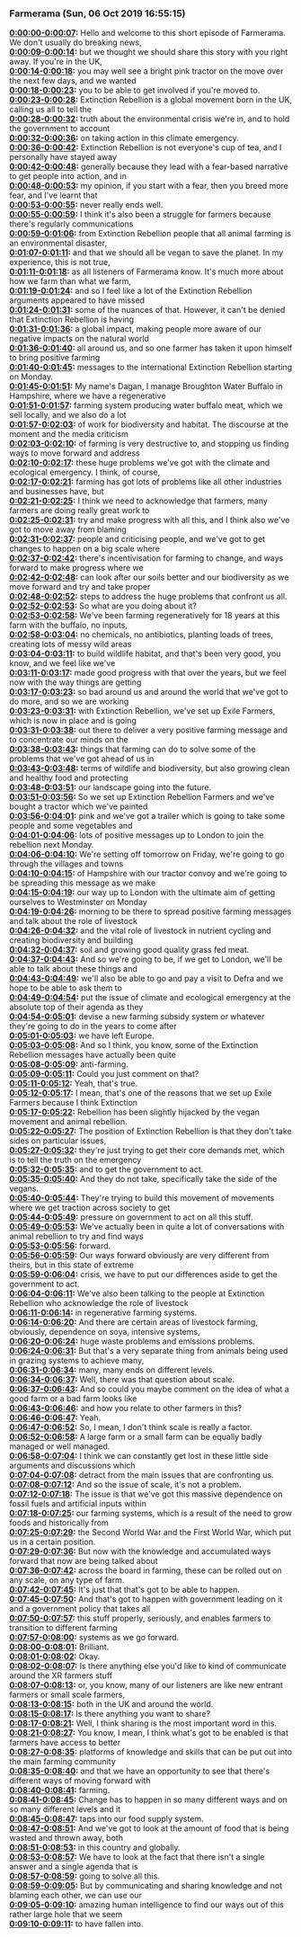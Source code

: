 ### Farmerama  (Sun, 06 Oct 2019 16:55:15)
**[0:00:00-0:00:07](https://soundcloud.com/farmerama-radio/shorts-xr-farmers#t=0:00:00):**  Hello and welcome to this short episode of Farmerama. We don't usually do breaking news,  
**[0:00:09-0:00:14](https://soundcloud.com/farmerama-radio/shorts-xr-farmers#t=0:00:09):**  but we thought we should share this story with you right away. If you're in the UK,  
**[0:00:14-0:00:18](https://soundcloud.com/farmerama-radio/shorts-xr-farmers#t=0:00:14):**  you may well see a bright pink tractor on the move over the next few days, and we wanted  
**[0:00:18-0:00:23](https://soundcloud.com/farmerama-radio/shorts-xr-farmers#t=0:00:18):**  you to be able to get involved if you're moved to.  
**[0:00:23-0:00:28](https://soundcloud.com/farmerama-radio/shorts-xr-farmers#t=0:00:23):**  Extinction Rebellion is a global movement born in the UK, calling us all to tell the  
**[0:00:28-0:00:32](https://soundcloud.com/farmerama-radio/shorts-xr-farmers#t=0:00:28):**  truth about the environmental crisis we're in, and to hold the government to account  
**[0:00:32-0:00:36](https://soundcloud.com/farmerama-radio/shorts-xr-farmers#t=0:00:32):**  on taking action in this climate emergency.  
**[0:00:36-0:00:42](https://soundcloud.com/farmerama-radio/shorts-xr-farmers#t=0:00:36):**  Extinction Rebellion is not everyone's cup of tea, and I personally have stayed away  
**[0:00:42-0:00:48](https://soundcloud.com/farmerama-radio/shorts-xr-farmers#t=0:00:42):**  generally because they lead with a fear-based narrative to get people into action, and in  
**[0:00:48-0:00:53](https://soundcloud.com/farmerama-radio/shorts-xr-farmers#t=0:00:48):**  my opinion, if you start with a fear, then you breed more fear, and I've learnt that  
**[0:00:53-0:00:55](https://soundcloud.com/farmerama-radio/shorts-xr-farmers#t=0:00:53):**  never really ends well.  
**[0:00:55-0:00:59](https://soundcloud.com/farmerama-radio/shorts-xr-farmers#t=0:00:55):**  I think it's also been a struggle for farmers because there's regularly communications  
**[0:00:59-0:01:06](https://soundcloud.com/farmerama-radio/shorts-xr-farmers#t=0:00:59):**  from Extinction Rebellion people that all animal farming is an environmental disaster,  
**[0:01:07-0:01:11](https://soundcloud.com/farmerama-radio/shorts-xr-farmers#t=0:01:07):**  and that we should all be vegan to save the planet. In my experience, this is not true,  
**[0:01:11-0:01:18](https://soundcloud.com/farmerama-radio/shorts-xr-farmers#t=0:01:11):**  as all listeners of Farmerama know. It's much more about how we farm than what we farm,  
**[0:01:19-0:01:24](https://soundcloud.com/farmerama-radio/shorts-xr-farmers#t=0:01:19):**  and so I feel like a lot of the Extinction Rebellion arguments appeared to have missed  
**[0:01:24-0:01:31](https://soundcloud.com/farmerama-radio/shorts-xr-farmers#t=0:01:24):**  some of the nuances of that. However, it can't be denied that Extinction Rebellion is having  
**[0:01:31-0:01:36](https://soundcloud.com/farmerama-radio/shorts-xr-farmers#t=0:01:31):**  a global impact, making people more aware of our negative impacts on the natural world  
**[0:01:36-0:01:40](https://soundcloud.com/farmerama-radio/shorts-xr-farmers#t=0:01:36):**  all around us, and so one farmer has taken it upon himself to bring positive farming  
**[0:01:40-0:01:45](https://soundcloud.com/farmerama-radio/shorts-xr-farmers#t=0:01:40):**  messages to the international Extinction Rebellion starting on Monday.  
**[0:01:45-0:01:51](https://soundcloud.com/farmerama-radio/shorts-xr-farmers#t=0:01:45):**  My name's Dagan, I manage Broughton Water Buffalo in Hampshire, where we have a regenerative  
**[0:01:51-0:01:57](https://soundcloud.com/farmerama-radio/shorts-xr-farmers#t=0:01:51):**  farming system producing water buffalo meat, which we sell locally, and we also do a lot  
**[0:01:57-0:02:03](https://soundcloud.com/farmerama-radio/shorts-xr-farmers#t=0:01:57):**  of work for biodiversity and habitat. The discourse at the moment and the media criticism  
**[0:02:03-0:02:10](https://soundcloud.com/farmerama-radio/shorts-xr-farmers#t=0:02:03):**  of farming is very destructive to, and stopping us finding ways to move forward and address  
**[0:02:10-0:02:17](https://soundcloud.com/farmerama-radio/shorts-xr-farmers#t=0:02:10):**  these huge problems we've got with the climate and ecological emergency. I think, of course,  
**[0:02:17-0:02:21](https://soundcloud.com/farmerama-radio/shorts-xr-farmers#t=0:02:17):**  farming has got lots of problems like all other industries and businesses have, but  
**[0:02:21-0:02:25](https://soundcloud.com/farmerama-radio/shorts-xr-farmers#t=0:02:21):**  I think we need to acknowledge that farmers, many farmers are doing really great work to  
**[0:02:25-0:02:31](https://soundcloud.com/farmerama-radio/shorts-xr-farmers#t=0:02:25):**  try and make progress with all this, and I think also we've got to move away from blaming  
**[0:02:31-0:02:37](https://soundcloud.com/farmerama-radio/shorts-xr-farmers#t=0:02:31):**  people and criticising people, and we've got to get changes to happen on a big scale where  
**[0:02:37-0:02:42](https://soundcloud.com/farmerama-radio/shorts-xr-farmers#t=0:02:37):**  there's incentivisation for farming to change, and ways forward to make progress where we  
**[0:02:42-0:02:48](https://soundcloud.com/farmerama-radio/shorts-xr-farmers#t=0:02:42):**  can look after our soils better and our biodiversity as we move forward and try and take proper  
**[0:02:48-0:02:52](https://soundcloud.com/farmerama-radio/shorts-xr-farmers#t=0:02:48):**  steps to address the huge problems that confront us all.  
**[0:02:52-0:02:53](https://soundcloud.com/farmerama-radio/shorts-xr-farmers#t=0:02:52):**  So what are you doing about it?  
**[0:02:53-0:02:58](https://soundcloud.com/farmerama-radio/shorts-xr-farmers#t=0:02:53):**  We've been farming regeneratively for 18 years at this farm with the buffalo, no inputs,  
**[0:02:58-0:03:04](https://soundcloud.com/farmerama-radio/shorts-xr-farmers#t=0:02:58):**  no chemicals, no antibiotics, planting loads of trees, creating lots of messy wild areas  
**[0:03:04-0:03:11](https://soundcloud.com/farmerama-radio/shorts-xr-farmers#t=0:03:04):**  to build wildlife habitat, and that's been very good, you know, and we feel like we've  
**[0:03:11-0:03:17](https://soundcloud.com/farmerama-radio/shorts-xr-farmers#t=0:03:11):**  made good progress with that over the years, but we feel now with the way things are getting  
**[0:03:17-0:03:23](https://soundcloud.com/farmerama-radio/shorts-xr-farmers#t=0:03:17):**  so bad around us and around the world that we've got to do more, and so we are working  
**[0:03:23-0:03:31](https://soundcloud.com/farmerama-radio/shorts-xr-farmers#t=0:03:23):**  with Extinction Rebellion, we've set up Exile Farmers, which is now in place and is going  
**[0:03:31-0:03:38](https://soundcloud.com/farmerama-radio/shorts-xr-farmers#t=0:03:31):**  out there to deliver a very positive farming message and to concentrate our minds on the  
**[0:03:38-0:03:43](https://soundcloud.com/farmerama-radio/shorts-xr-farmers#t=0:03:38):**  things that farming can do to solve some of the problems that we've got ahead of us in  
**[0:03:43-0:03:48](https://soundcloud.com/farmerama-radio/shorts-xr-farmers#t=0:03:43):**  terms of wildlife and biodiversity, but also growing clean and healthy food and protecting  
**[0:03:48-0:03:51](https://soundcloud.com/farmerama-radio/shorts-xr-farmers#t=0:03:48):**  our landscape going into the future.  
**[0:03:51-0:03:56](https://soundcloud.com/farmerama-radio/shorts-xr-farmers#t=0:03:51):**  So we set up Extinction Rebellion Farmers and we've bought a tractor which we've painted  
**[0:03:56-0:04:01](https://soundcloud.com/farmerama-radio/shorts-xr-farmers#t=0:03:56):**  pink and we've got a trailer which is going to take some people and some vegetables and  
**[0:04:01-0:04:06](https://soundcloud.com/farmerama-radio/shorts-xr-farmers#t=0:04:01):**  lots of positive messages up to London to join the rebellion next Monday.  
**[0:04:06-0:04:10](https://soundcloud.com/farmerama-radio/shorts-xr-farmers#t=0:04:06):**  We're setting off tomorrow on Friday, we're going to go through the villages and towns  
**[0:04:10-0:04:15](https://soundcloud.com/farmerama-radio/shorts-xr-farmers#t=0:04:10):**  of Hampshire with our tractor convoy and we're going to be spreading this message as we make  
**[0:04:15-0:04:19](https://soundcloud.com/farmerama-radio/shorts-xr-farmers#t=0:04:15):**  our way up to London with the ultimate aim of getting ourselves to Westminster on Monday  
**[0:04:19-0:04:26](https://soundcloud.com/farmerama-radio/shorts-xr-farmers#t=0:04:19):**  morning to be there to spread positive farming messages and talk about the role of livestock  
**[0:04:26-0:04:32](https://soundcloud.com/farmerama-radio/shorts-xr-farmers#t=0:04:26):**  and the vital role of livestock in nutrient cycling and creating biodiversity and building  
**[0:04:32-0:04:37](https://soundcloud.com/farmerama-radio/shorts-xr-farmers#t=0:04:32):**  soil and growing good quality grass fed meat.  
**[0:04:37-0:04:43](https://soundcloud.com/farmerama-radio/shorts-xr-farmers#t=0:04:37):**  And so we're going to be, if we get to London, we'll be able to talk about these things and  
**[0:04:43-0:04:49](https://soundcloud.com/farmerama-radio/shorts-xr-farmers#t=0:04:43):**  we'll also be able to go and pay a visit to Defra and we hope to be able to ask them to  
**[0:04:49-0:04:54](https://soundcloud.com/farmerama-radio/shorts-xr-farmers#t=0:04:49):**  put the issue of climate and ecological emergency at the absolute top of their agenda as they  
**[0:04:54-0:05:01](https://soundcloud.com/farmerama-radio/shorts-xr-farmers#t=0:04:54):**  devise a new farming subsidy system or whatever they're going to do in the years to come after  
**[0:05:01-0:05:03](https://soundcloud.com/farmerama-radio/shorts-xr-farmers#t=0:05:01):**  we have left Europe.  
**[0:05:03-0:05:08](https://soundcloud.com/farmerama-radio/shorts-xr-farmers#t=0:05:03):**  And so I think, you know, some of the Extinction Rebellion messages have actually been quite  
**[0:05:08-0:05:09](https://soundcloud.com/farmerama-radio/shorts-xr-farmers#t=0:05:08):**  anti-farming.  
**[0:05:09-0:05:11](https://soundcloud.com/farmerama-radio/shorts-xr-farmers#t=0:05:09):**  Could you just comment on that?  
**[0:05:11-0:05:12](https://soundcloud.com/farmerama-radio/shorts-xr-farmers#t=0:05:11):**  Yeah, that's true.  
**[0:05:12-0:05:17](https://soundcloud.com/farmerama-radio/shorts-xr-farmers#t=0:05:12):**  I mean, that's one of the reasons that we set up Exile Farmers because I think Extinction  
**[0:05:17-0:05:22](https://soundcloud.com/farmerama-radio/shorts-xr-farmers#t=0:05:17):**  Rebellion has been slightly hijacked by the vegan movement and animal rebellion.  
**[0:05:22-0:05:27](https://soundcloud.com/farmerama-radio/shorts-xr-farmers#t=0:05:22):**  The position of Extinction Rebellion is that they don't take sides on particular issues,  
**[0:05:27-0:05:32](https://soundcloud.com/farmerama-radio/shorts-xr-farmers#t=0:05:27):**  they're just trying to get their core demands met, which is to tell the truth on the emergency  
**[0:05:32-0:05:35](https://soundcloud.com/farmerama-radio/shorts-xr-farmers#t=0:05:32):**  and to get the government to act.  
**[0:05:35-0:05:40](https://soundcloud.com/farmerama-radio/shorts-xr-farmers#t=0:05:35):**  And they do not take, specifically take the side of the vegans.  
**[0:05:40-0:05:44](https://soundcloud.com/farmerama-radio/shorts-xr-farmers#t=0:05:40):**  They're trying to build this movement of movements where we get traction across society to get  
**[0:05:44-0:05:49](https://soundcloud.com/farmerama-radio/shorts-xr-farmers#t=0:05:44):**  pressure on government to act on all this stuff.  
**[0:05:49-0:05:53](https://soundcloud.com/farmerama-radio/shorts-xr-farmers#t=0:05:49):**  We've actually been in quite a lot of conversations with animal rebellion to try and find ways  
**[0:05:53-0:05:56](https://soundcloud.com/farmerama-radio/shorts-xr-farmers#t=0:05:53):**  forward.  
**[0:05:56-0:05:59](https://soundcloud.com/farmerama-radio/shorts-xr-farmers#t=0:05:56):**  Our ways forward obviously are very different from theirs, but in this state of extreme  
**[0:05:59-0:06:04](https://soundcloud.com/farmerama-radio/shorts-xr-farmers#t=0:05:59):**  crisis, we have to put our differences aside to get the government to act.  
**[0:06:04-0:06:11](https://soundcloud.com/farmerama-radio/shorts-xr-farmers#t=0:06:04):**  We've also been talking to the people at Extinction Rebellion who acknowledge the role of livestock  
**[0:06:11-0:06:14](https://soundcloud.com/farmerama-radio/shorts-xr-farmers#t=0:06:11):**  in regenerative farming systems.  
**[0:06:14-0:06:20](https://soundcloud.com/farmerama-radio/shorts-xr-farmers#t=0:06:14):**  And there are certain areas of livestock farming, obviously, dependence on soya, intensive systems,  
**[0:06:20-0:06:24](https://soundcloud.com/farmerama-radio/shorts-xr-farmers#t=0:06:20):**  huge waste problems and emissions problems.  
**[0:06:24-0:06:31](https://soundcloud.com/farmerama-radio/shorts-xr-farmers#t=0:06:24):**  But that's a very separate thing from animals being used in grazing systems to achieve many,  
**[0:06:31-0:06:34](https://soundcloud.com/farmerama-radio/shorts-xr-farmers#t=0:06:31):**  many, many ends on different levels.  
**[0:06:34-0:06:37](https://soundcloud.com/farmerama-radio/shorts-xr-farmers#t=0:06:34):**  Well, there was that question about scale.  
**[0:06:37-0:06:43](https://soundcloud.com/farmerama-radio/shorts-xr-farmers#t=0:06:37):**  And so could you maybe comment on the idea of what a good farm or a bad farm looks like  
**[0:06:43-0:06:46](https://soundcloud.com/farmerama-radio/shorts-xr-farmers#t=0:06:43):**  and how you relate to other farmers in this?  
**[0:06:46-0:06:47](https://soundcloud.com/farmerama-radio/shorts-xr-farmers#t=0:06:46):**  Yeah.  
**[0:06:47-0:06:52](https://soundcloud.com/farmerama-radio/shorts-xr-farmers#t=0:06:47):**  So, I mean, I don't think scale is really a factor.  
**[0:06:52-0:06:58](https://soundcloud.com/farmerama-radio/shorts-xr-farmers#t=0:06:52):**  A large farm or a small farm can be equally badly managed or well managed.  
**[0:06:58-0:07:04](https://soundcloud.com/farmerama-radio/shorts-xr-farmers#t=0:06:58):**  I think we can constantly get lost in these little side arguments and discussions which  
**[0:07:04-0:07:08](https://soundcloud.com/farmerama-radio/shorts-xr-farmers#t=0:07:04):**  detract from the main issues that are confronting us.  
**[0:07:08-0:07:12](https://soundcloud.com/farmerama-radio/shorts-xr-farmers#t=0:07:08):**  And so the issue of scale, it's not a problem.  
**[0:07:12-0:07:18](https://soundcloud.com/farmerama-radio/shorts-xr-farmers#t=0:07:12):**  The issue is that we've got this massive dependence on fossil fuels and artificial inputs within  
**[0:07:18-0:07:25](https://soundcloud.com/farmerama-radio/shorts-xr-farmers#t=0:07:18):**  our farming systems, which is a result of the need to grow foods and historically from  
**[0:07:25-0:07:29](https://soundcloud.com/farmerama-radio/shorts-xr-farmers#t=0:07:25):**  the Second World War and the First World War, which put us in a certain position.  
**[0:07:29-0:07:36](https://soundcloud.com/farmerama-radio/shorts-xr-farmers#t=0:07:29):**  But now with the knowledge and accumulated ways forward that now are being talked about  
**[0:07:36-0:07:42](https://soundcloud.com/farmerama-radio/shorts-xr-farmers#t=0:07:36):**  across the board in farming, these can be rolled out on any scale, on any type of farm.  
**[0:07:42-0:07:45](https://soundcloud.com/farmerama-radio/shorts-xr-farmers#t=0:07:42):**  It's just that that's got to be able to happen.  
**[0:07:45-0:07:50](https://soundcloud.com/farmerama-radio/shorts-xr-farmers#t=0:07:45):**  And that's got to happen with government leading on it and a government policy that takes all  
**[0:07:50-0:07:57](https://soundcloud.com/farmerama-radio/shorts-xr-farmers#t=0:07:50):**  this stuff properly, seriously, and enables farmers to transition to different farming  
**[0:07:57-0:08:00](https://soundcloud.com/farmerama-radio/shorts-xr-farmers#t=0:07:57):**  systems as we go forward.  
**[0:08:00-0:08:01](https://soundcloud.com/farmerama-radio/shorts-xr-farmers#t=0:08:00):**  Brilliant.  
**[0:08:01-0:08:02](https://soundcloud.com/farmerama-radio/shorts-xr-farmers#t=0:08:01):**  Okay.  
**[0:08:02-0:08:07](https://soundcloud.com/farmerama-radio/shorts-xr-farmers#t=0:08:02):**  Is there anything else you'd like to kind of communicate around the XR farmers stuff  
**[0:08:07-0:08:13](https://soundcloud.com/farmerama-radio/shorts-xr-farmers#t=0:08:07):**  or, you know, many of our listeners are like new entrant farmers or small scale farmers,  
**[0:08:13-0:08:15](https://soundcloud.com/farmerama-radio/shorts-xr-farmers#t=0:08:13):**  both in the UK and around the world.  
**[0:08:15-0:08:17](https://soundcloud.com/farmerama-radio/shorts-xr-farmers#t=0:08:15):**  Is there anything you want to share?  
**[0:08:17-0:08:21](https://soundcloud.com/farmerama-radio/shorts-xr-farmers#t=0:08:17):**  Well, I think sharing is the most important word in this.  
**[0:08:21-0:08:27](https://soundcloud.com/farmerama-radio/shorts-xr-farmers#t=0:08:21):**  You know, I mean, I think what's got to be enabled is that farmers have access to better  
**[0:08:27-0:08:35](https://soundcloud.com/farmerama-radio/shorts-xr-farmers#t=0:08:27):**  platforms of knowledge and skills that can be put out into the main farming community  
**[0:08:35-0:08:40](https://soundcloud.com/farmerama-radio/shorts-xr-farmers#t=0:08:35):**  and that we have an opportunity to see that there's different ways of moving forward with  
**[0:08:40-0:08:41](https://soundcloud.com/farmerama-radio/shorts-xr-farmers#t=0:08:40):**  farming.  
**[0:08:41-0:08:45](https://soundcloud.com/farmerama-radio/shorts-xr-farmers#t=0:08:41):**  Change has to happen in so many different ways and on so many different levels and it  
**[0:08:45-0:08:47](https://soundcloud.com/farmerama-radio/shorts-xr-farmers#t=0:08:45):**  taps into our food supply system.  
**[0:08:47-0:08:51](https://soundcloud.com/farmerama-radio/shorts-xr-farmers#t=0:08:47):**  And we've got to look at the amount of food that is being wasted and thrown away, both  
**[0:08:51-0:08:53](https://soundcloud.com/farmerama-radio/shorts-xr-farmers#t=0:08:51):**  in this country and globally.  
**[0:08:53-0:08:57](https://soundcloud.com/farmerama-radio/shorts-xr-farmers#t=0:08:53):**  We have to look at the fact that there isn't a single answer and a single agenda that is  
**[0:08:57-0:08:59](https://soundcloud.com/farmerama-radio/shorts-xr-farmers#t=0:08:57):**  going to solve all this.  
**[0:08:59-0:09:05](https://soundcloud.com/farmerama-radio/shorts-xr-farmers#t=0:08:59):**  But by communicating and sharing knowledge and not blaming each other, we can use our  
**[0:09:05-0:09:10](https://soundcloud.com/farmerama-radio/shorts-xr-farmers#t=0:09:05):**  amazing human intelligence to find our ways out of this rather large hole that we seem  
**[0:09:10-0:09:11](https://soundcloud.com/farmerama-radio/shorts-xr-farmers#t=0:09:10):**  to have fallen into.  